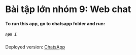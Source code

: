 # Bài tập lớn nhóm 9: Web chat

#### To run this app, go to chatsapp folder and run:

##### `npm i`

Deployed version: [ChatsApp](https://chatsapp-5b981.web.app)
